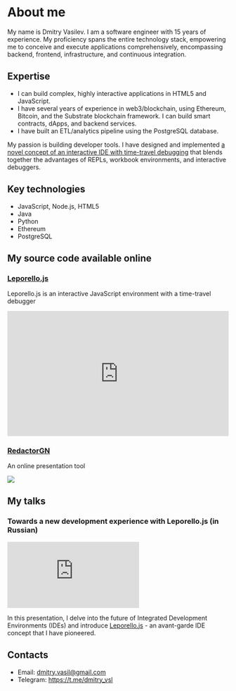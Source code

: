 # About me

My name is Dmitry Vasilev. I am a software engineer with 15 years of experience. My proficiency spans the entire technology stack, empowering me to conceive and execute applications comprehensively, encompassing backend, frontend, infrastructure, and continuous integration.
## Expertise

- I can build complex, highly interactive applications in HTML5 and JavaScript.
- I have several years of experience in web3/blockchain, using Ethereum, Bitcoin, and the Substrate blockchain framework. I can build smart contracts, dApps, and backend services.
- I have built an ETL/analytics pipeline using the PostgreSQL database.


My passion is building developer tools. I have designed and implemented [a novel concept of an interactive IDE with time-travel debugging](https://leporello.tech)  that blends together the advantages of REPLs, workbook environments, and interactive debuggers.

## Key technologies

- JavaScript, Node.js, HTML5
- Java
- Python
- Ethereum
- PostgreSQL


## My source code available online

### [Leporello.js](https://leporello.tech)

Leporello.js is an interactive JavaScript environment with a time-travel debugger 

<div class='project-embed' style="padding:56.25% 0 0 0;position:relative;"><iframe src="https://player.vimeo.com/video/845773267?h=d61cd3f120" style="position:absolute;top:0;left:0;width:100%;height:100%;" frameborder="0" allow="autoplay; fullscreen; picture-in-picture" allowfullscreen></iframe></div><script src="https://player.vimeo.com/api/player.js"></script>


### [RedactorGN](https://github.com/redactor-gn/redactor-gn.github.io)

An online presentation tool

<img class='project-embed' src='https://raw.githubusercontent.com/redactor-gn/redactor-gn.github.io/master/docs/1.png'></img>

## My talks

### Towards a new development experience with Leporello.js (in Russian)

<div class='project-embed ratio ratio-16x9'>
<iframe src="https://www.youtube.com/embed/2v40dUEIvzE?si=zPEA8UnEHcJl-FZ5" title="YouTube video player" frameborder="0" allow="accelerometer; autoplay; clipboard-write; encrypted-media; gyroscope; picture-in-picture; web-share" allowfullscreen></iframe>
</div>

In this presentation, I delve into the future of Integrated Development Environments (IDEs) and introduce [Leporello.js](https://leporello.tech) - an avant-garde IDE concept that I have pioneered.

## Contacts

- Email: <a href="mailto:dmitry.vasil@gmail.com" target="__blank">dmitry.vasil@gmail.com</a>
- Telegram: <a href="https://t.me/dmitry_vsl" target="__blank">https://t.me/dmitry_vsl</a>
